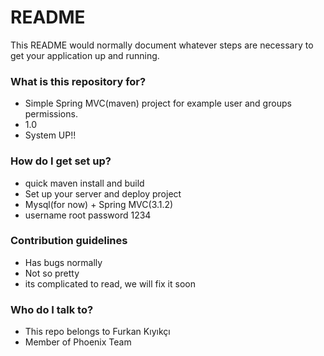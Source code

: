 # README #

This README would normally document whatever steps are necessary to get your application up and running.

### What is this repository for? ###

* Simple Spring MVC(maven) project for example user and groups permissions. 
* 1.0
* System UP!!
### How do I get set up? ###

* quick maven install and build
* Set up your server and deploy project
* Mysql(for now) + Spring MVC(3.1.2)
* username root password 1234

### Contribution guidelines ###

* Has bugs normally
* Not so pretty
* its complicated to read, we will fix it soon

### Who do I talk to? ###

* This repo belongs to Furkan Kıyıkçı
* Member of Phoenix Team